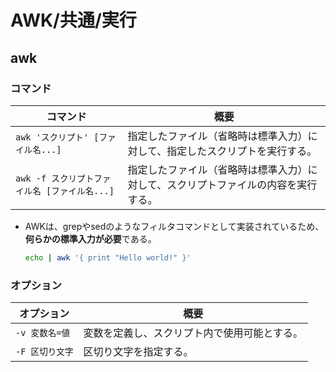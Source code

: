 # AWK/共通/実行

## awk

### コマンド

| コマンド                                      | 概要                                                         |
| --------------------------------------------- | ------------------------------------------------------------ |
| `awk 'スクリプト' [ファイル名...]`            | 指定したファイル（省略時は標準入力）に対して、指定したスクリプトを実行する。 |
| `awk -f スクリプトファイル名 [ファイル名...]` | 指定したファイル（省略時は標準入力）に対して、スクリプトファイルの内容を実行する。 |

- AWKは、grepやsedのようなフィルタコマンドとして実装されているため、**何らかの標準入力が必要**である。

  ```bash
  echo | awk '{ print "Hello world!" }'
  ```

### オプション

| オプション      | 概要                                         |
| --------------- | -------------------------------------------- |
| `-v 変数名=値`  | 変数を定義し、スクリプト内で使用可能とする。 |
| `-F 区切り文字` | 区切り文字を指定する。                       |
